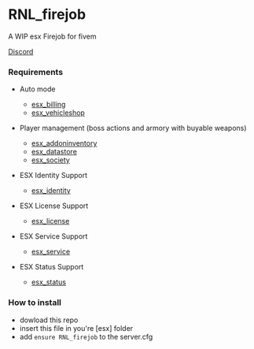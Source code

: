 # RNL_firejob
A WIP esx Firejob for fivem 

<a href='https://discord.esx-framework.org/'>Discord</a>

### Requirements
* Auto mode
  * [esx_billing](https://github.com/esx-framework/esx_billing)
  * [esx_vehicleshop](https://github.com/esx-framework/esx_vehicleshop)

* Player management (boss actions and armory with buyable weapons)
  * [esx_addoninventory](https://github.com/esx-framework/esx_addoninventory)
  * [esx_datastore](https://github.com/esx-framework/esx_datastore)
  * [esx_society](https://github.com/esx-framework/esx_society)

* ESX Identity Support
  * [esx_identity](https://github.com/esx-framework/esx_core/tree/main/%5Bcore%5D/esx_identity)

* ESX License Support
  * [esx_license](https://github.com/esx-framework/esx_license)

* ESX Service Support
  * [esx_service](https://github.com/esx-framework/esx_service)

* ESX Status Support
  * [esx_status](https://github.com/esx-framework/esx_status)

### How to install
* dowload this repo
* insert this file in you're [esx] folder
* add ``` ensure RNL_firejob ``` to the server.cfg
